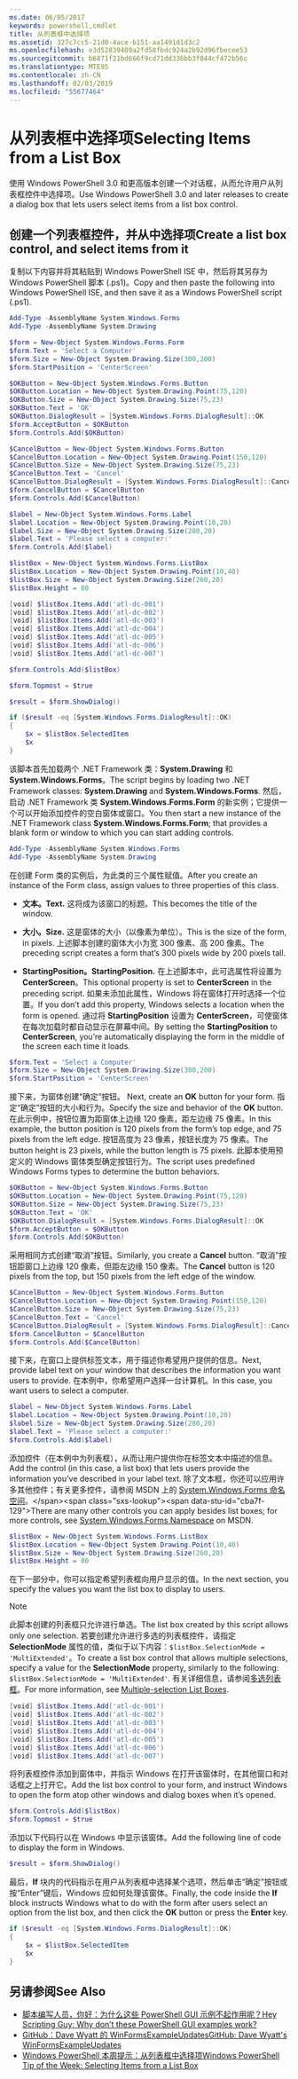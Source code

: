 ```yaml
---
ms.date: 06/05/2017
keywords: powershell,cmdlet
title: 从列表框中选择项
ms.assetid: 327c7cc5-21d0-4ace-b151-aa1491d1d3c2
ms.openlocfilehash: e3d52839409a2fd58fbdc924a2b92d96fbecee53
ms.sourcegitcommit: b6871f21bd666f9cd71dd336bb3f844cf472b56c
ms.translationtype: MTE95
ms.contentlocale: zh-CN
ms.lasthandoff: 02/03/2019
ms.locfileid: "55677464"
---
```

# <a name="selecting-items-from-a-list-box"></a><span data-ttu-id="cba7f-103">从列表框中选择项</span><span class="sxs-lookup"><span data-stu-id="cba7f-103">Selecting Items from a List Box</span></span>

<span data-ttu-id="cba7f-104">使用 Windows PowerShell 3.0 和更高版本创建一个对话框，从而允许用户从列表框控件中选择项。</span><span class="sxs-lookup"><span data-stu-id="cba7f-104">Use Windows PowerShell 3.0 and later releases to create a dialog box that lets users select items from a list box control.</span></span>

## <a name="create-a-list-box-control-and-select-items-from-it"></a><span data-ttu-id="cba7f-105">创建一个列表框控件，并从中选择项</span><span class="sxs-lookup"><span data-stu-id="cba7f-105">Create a list box control, and select items from it</span></span>

<span data-ttu-id="cba7f-106">复制以下内容并将其粘贴到 Windows PowerShell ISE 中，然后将其另存为 Windows PowerShell 脚本 (.ps1)。</span><span class="sxs-lookup"><span data-stu-id="cba7f-106">Copy and then paste the following into Windows PowerShell ISE, and then save it as a Windows PowerShell script (.ps1).</span></span>

```powershell
Add-Type -AssemblyName System.Windows.Forms
Add-Type -AssemblyName System.Drawing

$form = New-Object System.Windows.Forms.Form
$form.Text = 'Select a Computer'
$form.Size = New-Object System.Drawing.Size(300,200)
$form.StartPosition = 'CenterScreen'

$OKButton = New-Object System.Windows.Forms.Button
$OKButton.Location = New-Object System.Drawing.Point(75,120)
$OKButton.Size = New-Object System.Drawing.Size(75,23)
$OKButton.Text = 'OK'
$OKButton.DialogResult = [System.Windows.Forms.DialogResult]::OK
$form.AcceptButton = $OKButton
$form.Controls.Add($OKButton)

$CancelButton = New-Object System.Windows.Forms.Button
$CancelButton.Location = New-Object System.Drawing.Point(150,120)
$CancelButton.Size = New-Object System.Drawing.Size(75,23)
$CancelButton.Text = 'Cancel'
$CancelButton.DialogResult = [System.Windows.Forms.DialogResult]::Cancel
$form.CancelButton = $CancelButton
$form.Controls.Add($CancelButton)

$label = New-Object System.Windows.Forms.Label
$label.Location = New-Object System.Drawing.Point(10,20)
$label.Size = New-Object System.Drawing.Size(280,20)
$label.Text = 'Please select a computer:'
$form.Controls.Add($label)

$listBox = New-Object System.Windows.Forms.ListBox
$listBox.Location = New-Object System.Drawing.Point(10,40)
$listBox.Size = New-Object System.Drawing.Size(260,20)
$listBox.Height = 80

[void] $listBox.Items.Add('atl-dc-001')
[void] $listBox.Items.Add('atl-dc-002')
[void] $listBox.Items.Add('atl-dc-003')
[void] $listBox.Items.Add('atl-dc-004')
[void] $listBox.Items.Add('atl-dc-005')
[void] $listBox.Items.Add('atl-dc-006')
[void] $listBox.Items.Add('atl-dc-007')

$form.Controls.Add($listBox)

$form.Topmost = $true

$result = $form.ShowDialog()

if ($result -eq [System.Windows.Forms.DialogResult]::OK)
{
    $x = $listBox.SelectedItem
    $x
}
```

<span data-ttu-id="cba7f-107">该脚本首先加载两个 .NET Framework 类：**System.Drawing** 和 **System.Windows.Forms**。</span><span class="sxs-lookup"><span data-stu-id="cba7f-107">The script begins by loading two .NET Framework classes: **System.Drawing** and **System.Windows.Forms**.</span></span> <span data-ttu-id="cba7f-108">然后，启动 .NET Framework 类 **System.Windows.Forms.Form** 的新实例；它提供一个可以开始添加控件的空白窗体或窗口。</span><span class="sxs-lookup"><span data-stu-id="cba7f-108">You then start a new instance of the .NET Framework class **System.Windows.Forms.Form**; that provides a blank form or window to which you can start adding controls.</span></span>

```powershell
Add-Type -AssemblyName System.Windows.Forms
Add-Type -AssemblyName System.Drawing
```

<span data-ttu-id="cba7f-109">在创建 Form 类的实例后，为此类的三个属性赋值。</span><span class="sxs-lookup"><span data-stu-id="cba7f-109">After you create an instance of the Form class, assign values to three properties of this class.</span></span>

- <span data-ttu-id="cba7f-110">**文本。**</span><span class="sxs-lookup"><span data-stu-id="cba7f-110">**Text.**</span></span> <span data-ttu-id="cba7f-111">这将成为该窗口的标题。</span><span class="sxs-lookup"><span data-stu-id="cba7f-111">This becomes the title of the window.</span></span>

- <span data-ttu-id="cba7f-112">**大小。**</span><span class="sxs-lookup"><span data-stu-id="cba7f-112">**Size.**</span></span> <span data-ttu-id="cba7f-113">这是窗体的大小（以像素为单位）。</span><span class="sxs-lookup"><span data-stu-id="cba7f-113">This is the size of the form, in pixels.</span></span> <span data-ttu-id="cba7f-114">上述脚本创建的窗体大小为宽 300 像素、高 200 像素。</span><span class="sxs-lookup"><span data-stu-id="cba7f-114">The preceding script creates a form that’s 300 pixels wide by 200 pixels tall.</span></span>

- <span data-ttu-id="cba7f-115">**StartingPosition。**</span><span class="sxs-lookup"><span data-stu-id="cba7f-115">**StartingPosition.**</span></span> <span data-ttu-id="cba7f-116">在上述脚本中，此可选属性将设置为 **CenterScreen**。</span><span class="sxs-lookup"><span data-stu-id="cba7f-116">This optional property is set to **CenterScreen** in the preceding script.</span></span> <span data-ttu-id="cba7f-117">如果未添加此属性，Windows 将在窗体打开时选择一个位置。</span><span class="sxs-lookup"><span data-stu-id="cba7f-117">If you don’t add this property, Windows selects a location when the form is opened.</span></span> <span data-ttu-id="cba7f-118">通过将 **StartingPosition** 设置为 **CenterScreen**，可使窗体在每次加载时都自动显示在屏幕中间。</span><span class="sxs-lookup"><span data-stu-id="cba7f-118">By setting the **StartingPosition** to **CenterScreen**, you’re automatically displaying the form in the middle of the screen each time it loads.</span></span>

```powershell
$form.Text = 'Select a Computer'
$form.Size = New-Object System.Drawing.Size(300,200)
$form.StartPosition = 'CenterScreen'
```

<span data-ttu-id="cba7f-119">接下来，为窗体创建“确定”按钮。  </span><span class="sxs-lookup"><span data-stu-id="cba7f-119">Next, create an **OK** button for your form.</span></span> <span data-ttu-id="cba7f-120">指定“确定”按钮的大小和行为。</span><span class="sxs-lookup"><span data-stu-id="cba7f-120">Specify the size and behavior of the **OK** button.</span></span> <span data-ttu-id="cba7f-121">在此示例中，按钮位置为距窗体上边缘 120 像素，距左边缘 75 像素。</span><span class="sxs-lookup"><span data-stu-id="cba7f-121">In this example, the button position is 120 pixels from the form’s top edge, and 75 pixels from the left edge.</span></span> <span data-ttu-id="cba7f-122">按钮高度为 23 像素，按钮长度为 75 像素。</span><span class="sxs-lookup"><span data-stu-id="cba7f-122">The button height is 23 pixels, while the button length is 75 pixels.</span></span> <span data-ttu-id="cba7f-123">此脚本使用预定义的 Windows 窗体类型确定按钮行为。</span><span class="sxs-lookup"><span data-stu-id="cba7f-123">The script uses predefined Windows Forms types to determine the button behaviors.</span></span>

```powershell
$OKButton = New-Object System.Windows.Forms.Button
$OKButton.Location = New-Object System.Drawing.Point(75,120)
$OKButton.Size = New-Object System.Drawing.Size(75,23)
$OKButton.Text = 'OK'
$OKButton.DialogResult = [System.Windows.Forms.DialogResult]::OK
$form.AcceptButton = $OKButton
$form.Controls.Add($OKButton)
```

<span data-ttu-id="cba7f-124">采用相同方式创建“取消”按钮。</span><span class="sxs-lookup"><span data-stu-id="cba7f-124">Similarly, you create a **Cancel** button.</span></span> <span data-ttu-id="cba7f-125">“取消”按钮距窗口上边缘 120 像素，但距左边缘 150 像素。</span><span class="sxs-lookup"><span data-stu-id="cba7f-125">The **Cancel** button is 120 pixels from the top, but 150 pixels from the left edge of the window.</span></span>

```powershell
$CancelButton = New-Object System.Windows.Forms.Button
$CancelButton.Location = New-Object System.Drawing.Point(150,120)
$CancelButton.Size = New-Object System.Drawing.Size(75,23)
$CancelButton.Text = 'Cancel'
$CancelButton.DialogResult = [System.Windows.Forms.DialogResult]::Cancel
$form.CancelButton = $CancelButton
$form.Controls.Add($CancelButton)
```

<span data-ttu-id="cba7f-126">接下来，在窗口上提供标签文本，用于描述你希望用户提供的信息。</span><span class="sxs-lookup"><span data-stu-id="cba7f-126">Next, provide label text on your window that describes the information you want users to provide.</span></span> <span data-ttu-id="cba7f-127">在本例中，你希望用户选择一台计算机。</span><span class="sxs-lookup"><span data-stu-id="cba7f-127">In this case, you want users to select a computer.</span></span>

```powershell
$label = New-Object System.Windows.Forms.Label
$label.Location = New-Object System.Drawing.Point(10,20)
$label.Size = New-Object System.Drawing.Size(280,20)
$label.Text = 'Please select a computer:'
$form.Controls.Add($label)
```

<span data-ttu-id="cba7f-128">添加控件（在本例中为列表框），从而让用户提供你在标签文本中描述的信息。</span><span class="sxs-lookup"><span data-stu-id="cba7f-128">Add the control (in this case, a list box) that lets users provide the information you’ve described in your label text.</span></span> <span data-ttu-id="cba7f-129">除了文本框，你还可以应用许多其他控件；有关更多控件，请参阅 MSDN 上的 [System.Windows.Forms 命名空间](https://msdn.microsoft.com/library/k50ex0x9(v=vs.110).aspx)。</span><span class="sxs-lookup"><span data-stu-id="cba7f-129">There are many other controls you can apply besides list boxes; for more controls, see [System.Windows.Forms Namespace](https://msdn.microsoft.com/library/k50ex0x9(v=vs.110).aspx) on MSDN.</span></span>

```powershell
$listBox = New-Object System.Windows.Forms.ListBox
$listBox.Location = New-Object System.Drawing.Point(10,40)
$listBox.Size = New-Object System.Drawing.Size(260,20)
$listBox.Height = 80
```

<span data-ttu-id="cba7f-130">在下一部分中，你可以指定希望列表框向用户显示的值。</span><span class="sxs-lookup"><span data-stu-id="cba7f-130">In the next section, you specify the values you want the list box to display to users.</span></span>

> [!NOTE]
> <span data-ttu-id="cba7f-131">此脚本创建的列表框只允许进行单选。</span><span class="sxs-lookup"><span data-stu-id="cba7f-131">The list box created by this script allows only one selection.</span></span> <span data-ttu-id="cba7f-132">若要创建允许进行多选的列表框控件，请指定 **SelectionMode** 属性的值，类似于以下内容：`$listBox.SelectionMode = 'MultiExtended'`。</span><span class="sxs-lookup"><span data-stu-id="cba7f-132">To create a list box control that allows multiple selections, specify a value for the **SelectionMode** property, similarly to the following:  `$listBox.SelectionMode = 'MultiExtended'`.</span></span> <span data-ttu-id="cba7f-133">有关详细信息，请参阅[多选列表框](Multiple-selection-List-Boxes.md)。</span><span class="sxs-lookup"><span data-stu-id="cba7f-133">For more information, see [Multiple-selection List Boxes](Multiple-selection-List-Boxes.md).</span></span>

```powershell
[void] $listBox.Items.Add('atl-dc-001')
[void] $listBox.Items.Add('atl-dc-002')
[void] $listBox.Items.Add('atl-dc-003')
[void] $listBox.Items.Add('atl-dc-004')
[void] $listBox.Items.Add('atl-dc-005')
[void] $listBox.Items.Add('atl-dc-006')
[void] $listBox.Items.Add('atl-dc-007')
```

<span data-ttu-id="cba7f-134">将列表框控件添加到窗体中，并指示 Windows 在打开该窗体时，在其他窗口和对话框之上打开它。</span><span class="sxs-lookup"><span data-stu-id="cba7f-134">Add the list box control to your form, and instruct Windows to open the form atop other windows and dialog boxes when it’s opened.</span></span>

```powershell
$form.Controls.Add($listBox)
$form.Topmost = $true
```

<span data-ttu-id="cba7f-135">添加以下代码行以在 Windows 中显示该窗体。</span><span class="sxs-lookup"><span data-stu-id="cba7f-135">Add the following line of code to display the form in Windows.</span></span>

```powershell
$result = $form.ShowDialog()
```

<span data-ttu-id="cba7f-136">最后，**If** 块内的代码指示在用户从列表框中选择某个选项，然后单击“确定”按钮或按“Enter”键后，Windows 应如何处理该窗体。</span><span class="sxs-lookup"><span data-stu-id="cba7f-136">Finally, the code inside the **If** block instructs Windows what to do with the form after users select an option from the list box, and then click the **OK** button or press the **Enter** key.</span></span>

```powershell
if ($result -eq [System.Windows.Forms.DialogResult]::OK)
{
    $x = $listBox.SelectedItem
    $x
}
```

## <a name="see-also"></a><span data-ttu-id="cba7f-137">另请参阅</span><span class="sxs-lookup"><span data-stu-id="cba7f-137">See Also</span></span>

- [<span data-ttu-id="cba7f-138">脚本编写人员，你好：为什么这些 PowerShell GUI 示例不起作用呢？</span><span class="sxs-lookup"><span data-stu-id="cba7f-138">Hey Scripting Guy:  Why don’t these PowerShell GUI examples work?</span></span>](https://go.microsoft.com/fwlink/?LinkId=506644)
- [<span data-ttu-id="cba7f-139">GitHub：Dave Wyatt 的 WinFormsExampleUpdates</span><span class="sxs-lookup"><span data-stu-id="cba7f-139">GitHub: Dave Wyatt's WinFormsExampleUpdates</span></span>](https://github.com/dlwyatt/WinFormsExampleUpdates)
- [<span data-ttu-id="cba7f-140">Windows PowerShell 本周提示：从列表框中选择项</span><span class="sxs-lookup"><span data-stu-id="cba7f-140">Windows PowerShell Tip of the Week:  Selecting Items from a List Box</span></span>](https://technet.microsoft.com/library/ff730949.aspx)